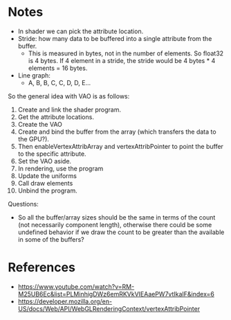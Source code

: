 Notes
=====

- In shader we can pick the attribute location.
- Stride: how many data to be buffered into a single attribute from the buffer.
  - This is measured in bytes, not in the number of elements. So float32 is 4 bytes. If 4 element in a stride, the stride would be 4 bytes * 4 elements = 16 bytes.
- Line graph:
  - A, B, B, C, C, D, D, E...

So the general idea with VAO is as follows:

1. Create and link the shader program.
2. Get the attribute locations.
3. Create the VAO
4. Create and bind the buffer from the array (which transfers the data to the GPU?).
5. Then enableVertexAttribArray and vertexAttribPointer to point the buffer to the specific attribute.
6. Set the VAO aside.
7. In rendering, use the program
8. Update the uniforms
9. Call draw elements
10. Unbind the program.

Questions:

- So all the buffer/array sizes should be the same in terms of the count (not necessarily component length), otherwise there could be some undefined behavior if we draw the count to be greater than the available in some of the buffers?


References
==========

- https://www.youtube.com/watch?v=RM-M25UB6Ec&list=PLMinhigDWz6emRKVkVIEAaePW7vtIkaIF&index=6
- https://developer.mozilla.org/en-US/docs/Web/API/WebGLRenderingContext/vertexAttribPointer
